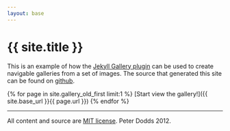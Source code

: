 ```yaml
---
layout: base
---
```


{{ site.title }}
================

This is an example of how the [Jekyll Gallery plugin][1] can be used to create
navigable galleries from a set of images. The source that generated this site
can be found on [github][2].

{% for page in site.gallery_old_first limit:1 %}
[Start view the gallery!]({{ site.base_url }}{{ page.url }})
{% endfor %}

---

All content and source are [MIT license][3].
Peter Dodds 2012.

[1]:https://github.com/m0tive/jekyll-gallery
[2]:https://github.com/m0tive/jekyll-gallery-example
[3]:https://github.com/m0tive/jekyll-gallery-example#license
